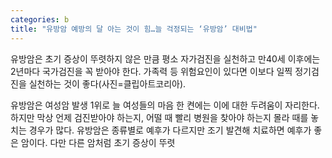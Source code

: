 ```yaml
---
categories: b
title: "유방암 예방의 달 아는 것이 힘…늘 걱정되는 ‘유방암’ 대비법"
---
```

유방암은 초기 증상이 뚜렷하지 않은 만큼 평소 자가검진을 실천하고 만40세 이후에는 2년마다 국가검진을 꼭 받아야 한다. 가족력 등 위험요인이 있다면 이보다 일찍 정기검진을 실천하는 것이 좋다(사진=클립아트코리아).&nbsp;



유방암은 여성암 발생 1위로 늘 여성들의 마음 한 켠에는 이에 대한 두려움이 자리한다. 하지만 막상 언제 검진받아야 하는지, 어떨 때 빨리 병원을 찾아야 하는지 몰라 때를 놓치는 경우가 많다. 유방암은 종류별로 예후가 다르지만 조기 발견해 치료하면 예후가 좋은 암이다. 다만 다른 암처럼 초기 증상이 뚜렷